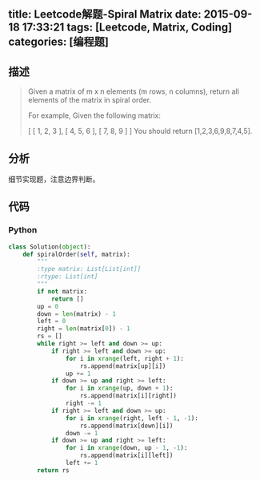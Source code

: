 title: Leetcode解题-Spiral Matrix
date: 2015-09-18 17:33:21
tags: [Leetcode, Matrix, Coding]
categories: [编程题]
---

## 描述
> Given a matrix of m x n elements (m rows, n columns), return all elements of the matrix in spiral order.
>
> For example,
> Given the following matrix:
>
> [
>  [ 1, 2, 3 ],
>  [ 4, 5, 6 ],
>  [ 7, 8, 9 ]
> ]
> You should return [1,2,3,6,9,8,7,4,5].

## 分析
细节实现题，注意边界判断。

## 代码
### Python
```python
class Solution(object):
    def spiralOrder(self, matrix):
        """
        :type matrix: List[List[int]]
        :rtype: List[int]
        """
        if not matrix:
            return []
        up = 0
        down = len(matrix) - 1
        left = 0
        right = len(matrix[0]) - 1
        rs = []
        while right >= left and down >= up:
            if right >= left and down >= up:
                for i in xrange(left, right + 1):
                    rs.append(matrix[up][i])
                up += 1
            if down >= up and right >= left:
                for i in xrange(up, down + 1):
                    rs.append(matrix[i][right])
                right -= 1
            if right >= left and down >= up:
                for i in xrange(right, left - 1, -1):
                    rs.append(matrix[down][i])
                down -= 1
            if down >= up and right >= left:
                for i in xrange(down, up - 1, -1):
                    rs.append(matrix[i][left])
                left += 1
        return rs
```
